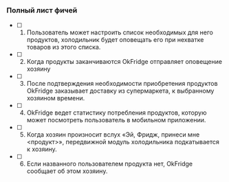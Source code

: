### Полный лист фичей

- [ ] 1. Пользователь может настроить список необходимых для него продуктов, холодильник будет оповещать его при нехватке товаров из этого списка.

- [ ] 2. Когда продукты заканчиваются OkFridge отправляет оповещение хозяину

- [ ] 3. После подтверждения необходимости приобретения продуктов OkFridge заказывает доставку из супермаркета, к выбранному хозяином времени.

- [ ] 4. OkFridge ведет статистику потребления продуктов, которую может посмотреть пользователь в мобильном приложении.

- [ ] 5. Когда хозяин произносит вслух «Эй, Фридж, принеси мне <продукт>», передвижной модуль холодильника подкатывается к хозяину.

- [ ] 6. Если названного пользователем продукта нет, OkFridge сообщает об этом хозяину.
